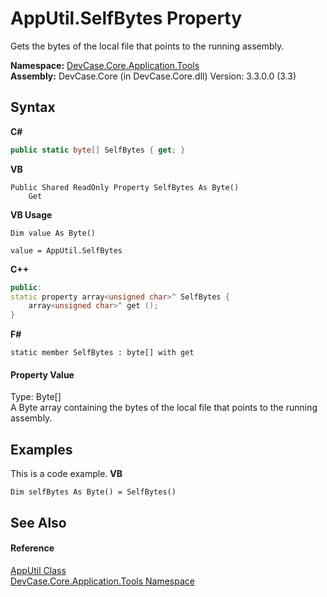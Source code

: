 # AppUtil.SelfBytes Property 
 

Gets the bytes of the local file that points to the running assembly.

**Namespace:**&nbsp;<a href="N_DevCase_Core_Application_Tools">DevCase.Core.Application.Tools</a><br />**Assembly:**&nbsp;DevCase.Core (in DevCase.Core.dll) Version: 3.3.0.0 (3.3)

## Syntax

**C#**<br />
``` C#
public static byte[] SelfBytes { get; }
```

**VB**<br />
``` VB
Public Shared ReadOnly Property SelfBytes As Byte()
	Get
```

**VB Usage**<br />
``` VB Usage
Dim value As Byte()

value = AppUtil.SelfBytes

```

**C++**<br />
``` C++
public:
static property array<unsigned char>^ SelfBytes {
	array<unsigned char>^ get ();
}
```

**F#**<br />
``` F#
static member SelfBytes : byte[] with get

```


#### Property Value
Type: Byte[]<br />A Byte array containing the bytes of the local file that points to the running assembly.

## Examples
This is a code example. 
**VB**<br />
``` VB
Dim selfBytes As Byte() = SelfBytes()
```


## See Also


#### Reference
<a href="T_DevCase_Core_Application_Tools_AppUtil">AppUtil Class</a><br /><a href="N_DevCase_Core_Application_Tools">DevCase.Core.Application.Tools Namespace</a><br />
